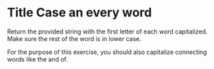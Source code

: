 # Title Case an every word

Return the provided string with the first letter of each word capitalized. Make sure the rest of the word is in lower case.

For the purpose of this exercise, you should also capitalize connecting words like the and of.